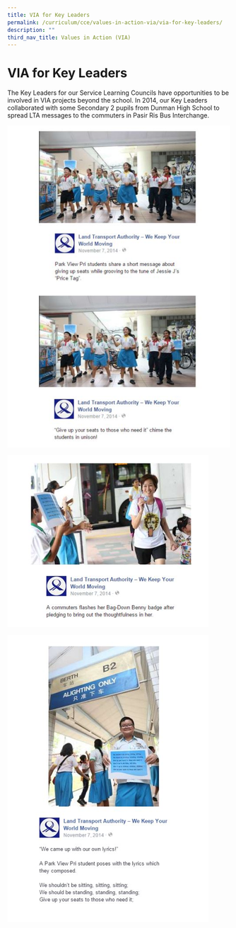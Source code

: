 ```yaml
---
title: VIA for Key Leaders
permalink: /curriculum/cce/values-in-action-via/via-for-key-leaders/
description: ""
third_nav_title: Values in Action (VIA)
---
```

# **VIA for Key Leaders**

The Key Leaders for our Service Learning Councils have opportunities to be involved in VIA projects beyond the school. In 2014, our Key Leaders collaborated with some Secondary 2 pupils from Dunman High School to spread LTA messages to the commuters in Pasir Ris Bus Interchange.

![](/images/VIA11.jpg)

![](/images/VIA1.jpg)

![](/images/VIA2.jpg)